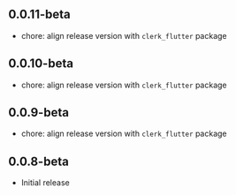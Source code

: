 ## 0.0.11-beta

* chore: align release version with `clerk_flutter` package

## 0.0.10-beta

* chore: align release version with `clerk_flutter` package

## 0.0.9-beta

* chore: align release version with `clerk_flutter` package

## 0.0.8-beta

* Initial release
